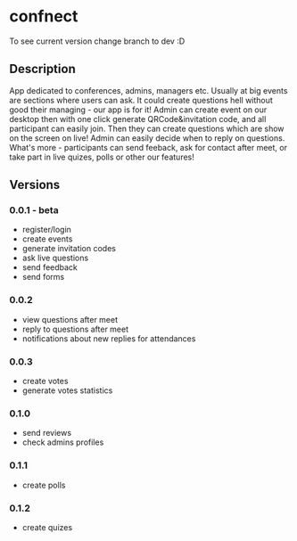 # confnect
To see current version change branch to dev :D

## Description
App dedicated to conferences, admins, managers etc. Usually at big events are sections where users can ask.
It could create questions hell without good their managing - our app is for it! Admin can create event on 
our desktop then with one click generate QRCode&invitation code, and all participant can easily join. Then
they can create questions which are show on the screen on live! Admin can easily decide when to reply on 
questions. What's more - participants can send feeback, ask for contact after meet, or take part in live
quizes, polls or other our features!

## Versions
### 0.0.1 - beta
- register/login
- create events
- generate invitation codes
- ask live questions
- send feedback
- send forms

### 0.0.2
- view questions after meet
- reply to questions after meet
- notifications about new replies for attendances

### 0.0.3
- create votes
- generate votes statistics

### 0.1.0
- send reviews
- check admins profiles

### 0.1.1
- create polls

### 0.1.2 
- create quizes
